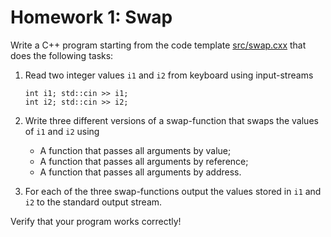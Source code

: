 Homework 1: Swap
================

Write a C++ program starting from the code template
[src/swap.cxx](src/swap.cxx) that does the following tasks:

1.  Read two integer values `i1` and `i2` from keyboard using
    input-streams

        int i1; std::cin >> i1;
        int i2; std::cin >> i2;

2.  Write three different versions of a swap-function that swaps the
    values of `i1` and `i2` using

    *   A function that passes all arguments by value;
    *   A function that passes all arguments by reference;
    *   A function that passes all arguments by address.
    
3.  For each of the three swap-functions output the values stored in
    `i1` and `i2` to the standard output stream.

Verify that your program works correctly!